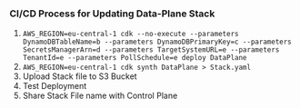 ### CI/CD Process for Updating Data-Plane Stack

1. `AWS_REGION=eu-central-1 cdk --no-execute --parameters DynamoDBTableName=b --parameters DynamoDBPrimaryKey=c --parameters SecretsManagerArn=d --parameters TargetSystemURL=e --parameters TenantId=e --parameters PollSchedule=e deploy DataPlane`
2. `AWS_REGION=eu-central-1 cdk synth DataPlane > Stack.yaml`
3. Upload Stack file to S3 Bucket
4. Test Deployment
5. Share Stack File name with Control Plane